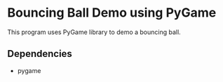 # Bouncing Ball Demo using PyGame
This program uses PyGame library to demo a bouncing ball.

## Dependencies
* pygame
